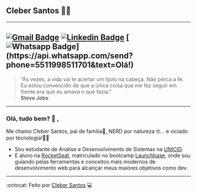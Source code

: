 ## Cleber Santos :man_astronaut:
---

[![Gmail Badge](https://img.shields.io/badge/-My_Gmail-c14438?style=flat-square&logo=Gmail&logoColor=white&link=mailto:cleber7284@gmail.com)](mailto:cleber7284@gmail.com)
[![Linkedin Badge](https://img.shields.io/badge/-Cleber_Santos-blue?style=flat-square&logo=Linkedin&logoColor=white&link=https://www.linkedin.com/in/cleber-rodrigo-santos/)](https://www.linkedin.com/in/cleber-rodrigo-santos/)
[![Whatsapp Badge](https://img.shields.io/badge/-My_Whatsapp-4CA143?style=flat-square&labelColor=4CA143&logo=whatsapp&logoColor=white&link=https://api.whatsapp.com/send?phone=5511998511701&text=Olá!)](https://api.whatsapp.com/send?phone=5511998511701&text=Olá!)
---
> “Às vezes, a vida vai te acertar um tijolo na cabeça. Não perca a fé. Eu estou convencido de que a única coisa que me fez seguir em frente era que eu amava o que fazia.”  
> **Steve Jobs**
---

### Olá, tudo bem? :vulcan_salute: ,

Me chamo Cleber Santos, pai de familia:bearded_person:, NERD por natureza :nerd_face:... e viciado por técnologia!:man_technologist:
* Sou estudante de Analise e Desenvolvimento de Sistemas na [UNICID](https://www.unicid.edu.br/).
* E aluno na [RocketSeat](https://rocketseat.com.br), matriculado no bootcamp [Launchbase](https://rocketseat.com.br/launchbase), onde sou guiando pelas ferramentas e conceitos mais modernos de desenvolvimento web para alcançar meus maiores objetivos como dev.

---
:octocat: Feito por [Cleber Santos](https://github.com/cleber-santos) :computer:
